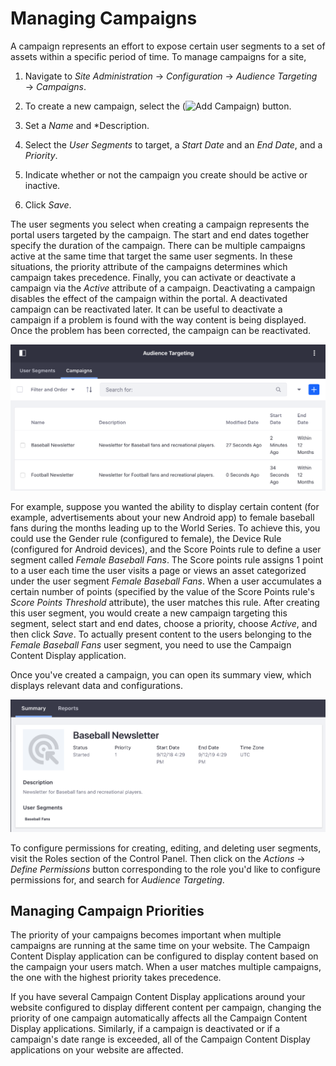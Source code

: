 # Managing Campaigns [](id=managing-campaigns)

A campaign represents an effort to expose certain user segments to a set of
assets within a specific period of time. To manage campaigns for a site,

1.  Navigate to *Site Administration* &rarr; *Configuration* &rarr; *Audience
    Targeting* &rarr; *Campaigns*.

2.  To create a new campaign, select the (![Add Campaign](../../images-dxp/icon-add.png)) button.

3.  Set a *Name* and *Description.

4.  Select the *User Segments* to target, a *Start Date* and an *End Date*, and a *Priority*.

5.  Indicate whether or not the campaign you create should be active or inactive.

6.  Click *Save*.

The user segments you select when creating a campaign represents the portal users targeted by the campaign. The start and end dates together specify the duration of the campaign. There can be multiple campaigns active at the same time that target the same user segments. In these situations, the priority attribute of the campaigns determines which campaign takes precedence. Finally, you can activate or deactivate a campaign via the *Active* attribute of a campaign. Deactivating a campaign disables the effect of the campaign within the portal. A deactivated campaign can be reactivated later. It can be useful to deactivate a campaign if a problem is found with the way content is being displayed. Once the problem has been corrected, the campaign can be reactivated.

![Figure 1: Navigate to Site Administration and click *Configuration* &rarr; *Audience Targeting* &rarr; *Campaigns* to manage campaigns for a site.](../../images-dxp/audience-targeting-user-campaigns.png)

For example, suppose you wanted the ability to display certain content (for
example, advertisements about your new Android app) to female baseball fans
during the months leading up to the World Series. To achieve this, you could use
the Gender rule (configured to female), the Device Rule (configured for Android
devices), and the Score Points rule to define a user segment called *Female
Baseball Fans*. The Score points rule assigns 1 point to a user each time the
user visits a page or views an asset categorized under the user segment *Female
Baseball Fans*. When a user accumulates a certain number of points (specified by
the value of the Score Points rule's *Score Points Threshold* attribute), the
user matches this rule. After creating this user segment, you would create a new
campaign targeting this segment, select start and end dates, choose a priority,
choose *Active*, and then click *Save*. To actually present content to the users
belonging to the *Female Baseball Fans* user segment, you need to use the
Campaign Content Display application.

Once you've created a campaign, you can open its summary view, which displays
relevant data and configurations.

![Figure 2: Select a pre-existing campaign to view its Summary page.](../../images-dxp/campaign-summary.png)

To configure permissions for creating, editing, and deleting user segments,
visit the Roles section of the Control Panel. Then click on the *Actions* &rarr;
*Define Permissions* button corresponding to the role you'd like to configure
permissions for, and search for *Audience Targeting*.

## Managing Campaign Priorities [](id=managing-campaign-priorities)

The priority of your campaigns becomes important when multiple campaigns are
running at the same time on your website. The Campaign Content Display
application can be configured to display content based on the campaign your
users match. When a user matches multiple campaigns, the one with the highest
priority takes precedence. 
 
If you have several Campaign Content Display applications around your website
configured to display different content per campaign, changing the priority of
one campaign automatically affects all the Campaign Content Display
applications. Similarly, if a campaign is deactivated or if a campaign's date
range is exceeded, all of the Campaign Content Display applications on your
website are affected.

